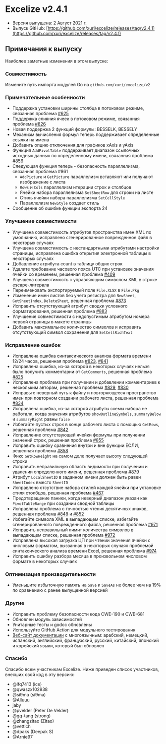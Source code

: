 # Excelize v2.4.1

* Версия выпущена: 2 Август 2021 г.
* Выпуск GitHub: [https://github.com/xuri/excelize/releases/tag/v2.4.1](https://github.com/xuri/excelize/releases/tag/v2.4.1)

## Примечания к выпуску

Наиболее заметные изменения в этом выпуске:

### Совместимость

Измените путь импорта модулей Go на `github.com/xuri/excelize/v2`

### Примечательные особенности

* Поддержка установки ширины столбца в потоковом режиме, связанная проблема [#625](https://github.com/xuri/excelize/issues/625)
* Поддержка слияния ячеек в потоковом режиме, связанная проблема [#826](https://github.com/xuri/excelize/issues/826)
* Новая поддержка 2 функций формулы: BESSELK, BESSELY
* Механизм вычисления формул теперь поддерживает определенные ссылки на имена
* Добавить опцию отключения для графиков xAxis и yAxis
* Функция `AddPivotTable` поддерживает диапазон ссылочных исходных данных по определенному имени, связанная проблема [#856](https://github.com/xuri/excelize/issues/856)
* Следующая функция теперь - безопасность параллелизма, связанная проблема #861
  * `AddPicture` и `GetPicture` параллелизм вставляют или получают изображение с листа
  * `Rows` и `Cols` параллелизм итерации строк и столбцов
  * Ячейки набора параллелизма `SetSheetRow` для строки на листе
  * Стиль ячейки набора параллелизма `SetCellStyle`
  * Параллелизм `NewStyle` создает стиль
* Сообщение об ошибке функции экспорта 24

### Улучшение совместимости

* Улучшена совместимость атрибутов пространства имен XML по умолчанию, исправлено сгенерированное поврежденное файл в некоторых случаях
* Улучшена совместимость с нестандартными атрибутами настройки страницы, исправлена ошибка открытия электронной таблицы в некоторых случаях
* Добавление атрибута count в таблицу общих строк
* Удалите требование часового пояса UTC при установке значения ячейки со временем, решенная проблема [#409](https://github.com/xuri/excelize/issues/409)
* Улучшена совместимость с управляющим символом XML в строке escape-литерала
* Переименовать экспортируемый поле `File.XLSX` в `File.Pkg`
* Изменение имен листов без учета регистра для `NewSheet`, `GetSheetIndex`, `DeleteSheet`, решенная проблема [#873](https://github.com/xuri/excelize/issues/873)
* Исправить отсутствующий атрибут сводки условного форматирования, решенная проблема [#883](https://github.com/xuri/excelize/issues/883)
* Улучшение совместимости с недопустимым атрибутом номера первой страницы в макете страницы
* Добавить максимальное количество символов и исправить отсутствующий символ сохранения для `SetCellRichText`

### Исправление ошибок

* Исправлена ошибка синтаксического анализа формата времени 12/24 часов, решенная проблема [#823](https://github.com/xuri/excelize/issues/823), [#841](https://github.com/xuri/excelize/issues/841)
* Исправлена ошибка, из-за которой в некоторых случаях нельзя было получить комментарии от `GetComments`, решенная проблема [#825](https://github.com/xuri/excelize/issues/825)
* Исправлена проблема при получении и добавлении комментариев к нескольким авторам, решенная проблема [#829](https://github.com/xuri/excelize/issues/829), [#830](https://github.com/xuri/excelize/issues/830)
* Исправьте неверный путь к файлу и повторяющееся пространство имен при повторном создании рабочего листа, решенная проблема [#834](https://github.com/xuri/excelize/issues/834)
* Исправлена ошибка, из-за которой атрибуты схемы набора не работали, когда значения атрибутов `showOutlineSymbols`, `summaryBelow` и `summaryRight` равны `false`
* Избегайте пустых строк в конце рабочего листа с помощью `GetRows`, решенная проблема [#842](https://github.com/xuri/excelize/issues/842)
* Исправление отсутствующей ячейки формулы при получении значений строк, решенная проблема [#855](https://github.com/xuri/excelize/issues/855)
* Исправить ошибку сравнения внутри и вне функции ЕСЛИ, решенная проблема [#858](https://github.com/xuri/excelize/issues/858)
* Фикс `GetRowHeight` на самом деле получает высоту следующей строки
* Исправить неправильную область видимости при получении и удалении определенного имени, решенная проблема [#879](https://github.com/xuri/excelize/issues/879)
* Атрибут `LocalSheetID` в заданном имени должен быть равен `SheetIndex` вместо `SheetID`
* Исправлено отсутствие набора стилей каждой ячейки при установке стиля столбцов, решенная проблема [#467](https://github.com/xuri/excelize/issues/467)
* Предотвращение паники, когда неверный диапазон указан как `PivotTableRange` при создании сводной таблицы
* Исправлена проблема с точностью чтения десятичных знаков, решенная проблема [#848](https://github.com/xuri/excelize/issues/848) и [#852](https://github.com/xuri/excelize/issues/852)
* Избегайте символа XML в выпадающем списке, избегайте сгенерированного поврежденного файла, решенная проблема [#971](https://github.com/xuri/excelize/issues/971)
* Исправить неправильный лимит количества символов в выпадающем списке, решенная проблема [#972](https://github.com/xuri/excelize/issues/972)
* Исправлена высокая загрузка ЦП при чтении значения ячейки с числовым форматом, вызванная в некоторых случаях проблемой синтаксического анализа времени Excel, решенная проблема [#974](https://github.com/xuri/excelize/issues/974)
* Исправить ошибку разбора месяца в произвольном числовом формате в некоторых случаях

### Оптимизация производительности

* Уменьшите избыточную память на `Save` и `SaveAs` не более чем на 19% по сравнению с ранее выпущенной версией

### Другие

* Исправить проблему безопасности кода CWE-190 и CWE-681
* Обновлен модуль зависимостей
* Унитарные тесты и godoc обновлены
* Используйте GitHub Action для модульного тестирования
* [Веб-сайт документации](https://xuri.me/excelize) с многоязычным: арабский, немецкий, испанский, английский, французский, русский, китайский, японский и корейский языки, который был обновлен

### Спасибо

Спасибо всем участникам Excelize. Ниже приведен список участников, внесших свой код в эту версию:

* @lfq7413 (ice)
* @qwaszx102938
* @si9ma (si9ma)
* @Alluuu
* jaby
* @pvelder (Peter De Velder)
* @gq-tang (strong)
* @zhangzitao (Zitao)
* @vettich
* @dpaks (Deepak S)
* @Arnie97
